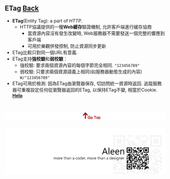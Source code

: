 ## ETag [Back](./qa.md)

- **ETag**(Entity Tag): a part of *HTTP*.
	- HTTP協議提供的一種**Web緩存**驗證機制, 允許客戶端進行緩存協商
		- 當資源內容沒有發生改變時, Web服務器不需要發送一個完整的響應到客戶端
		- 可用於樂觀併發控制, 防止資源同步更新
- ETag比較只對同一個URL有意義.
- ETag支持**強校驗**和**弱校驗**：
	- 強校驗: 要求兩個資源內容的每個字節完全相同. ```"123456789"```
	- 弱校驗: 只要求兩個資源語義上相同(如服務器動態生成的內容) ```W/"123456789"```
- ETag可用於檢測: 因為ETag由瀏覽器保存, 切訪問統一資源時返回. 追蹤服務器可重複設定任何從瀏覽器返回的ETag, 以保持ETag不變, 相當於Cookie. [**Help**](http://www.arctic.org/~dean/tracking-without-cookies.html)

<a href="#" style="left:200px;"><img src="./../pic/gotop.png"></a>
=====
<a href="http://aleen42.github.io/" target="_blank" ><img src="./../pic/tail.gif"></a>
